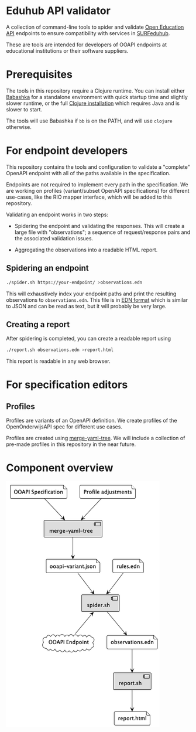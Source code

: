 # Eduhub API validator

A collection of command-line tools to spider and validate [Open
Education API](https://openonderwijsapi.nl/) endpoints to ensure
compatibility with services in
[SURFeduhub](https://www.surf.nl/surfeduhub-veilig-uitwisselen-van-onderwijsdata).

These are tools are intended for developers of OOAPI endpoints
at educational institutions or their software suppliers.

# Prerequisites

The tools in this repository require a Clojure runtime. You can
install either [Babashka](https://github.com/babashka/babashka#installation) for a standalone
environment with quick startup time and slightly slower runtime, or
the full [Clojure
installation](https://clojure.org/guides/install_clojure) which
requires Java and is slower to start.

The tools will use Babashka if `bb` is on the PATH, and will use
`clojure` otherwise.

# For endpoint developers

This repository contains the tools and configuration to validate a
"complete" OpenAPI endpoint with all of the paths available in the
specification.

Endpoints are not required to implement every path in the
specification. We are working on profiles (variant/subset OpenAPI
specifications) for different use-cases, like the RIO mapper
interface, which will be added to this repository.

Validating an endpoint works in two steps:

  - Spidering the endpoint and validating the responses. This will
    create a large file with "observations"; a sequence of
    request/response pairs and the associated validation issues.
    
  - Aggregating the observations into a readable HTML report.
  
## Spidering an endpoint

```sh
./spider.sh https://your-endpoint/ >observations.edn
```

This will exhaustively index your endpoint paths and print the
resulting observations to `observations.edn`. This file is in [EDN
format](https://github.com/edn-format/edn) which is similar to JSON
and can be read as text, but it will probably be very large.

## Creating a report

After spidering is completed, you can create a readable report using

```sh
./report.sh observations.edn >report.html
```

This report is readable in any web browser.

# For specification editors

## Profiles

Profiles are variants of an OpenAPI definition. We create profiles of
the OpenOnderwijsAPI spec for different use cases.

Profiles are created using
[merge-yaml-tree](https://git.sr.ht/~jomco/merge-yaml-tree). We will
include a collection of pre-made profiles in this repository in the
near future.

# Component overview

![component diagram](./components.png)

